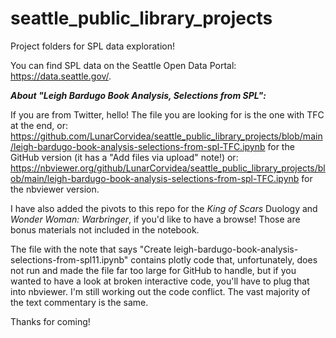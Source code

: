 # seattle_public_library_projects
Project folders for SPL data exploration! 

You can find SPL data on the Seattle Open Data Portal: https://data.seattle.gov/. 

<b><i> About "Leigh Bardugo Book Analysis, Selections from SPL": </b></i>

If you are from Twitter, hello! The file you are looking for is the one with TFC at the end, or: https://github.com/LunarCorvidea/seattle_public_library_projects/blob/main/leigh-bardugo-book-analysis-selections-from-spl-TFC.ipynb for the GitHub version (it has a "Add files via upload" note!) or: https://nbviewer.org/github/LunarCorvidea/seattle_public_library_projects/blob/main/leigh-bardugo-book-analysis-selections-from-spl-TFC.ipynb for the nbviewer version. 

I have also added the pivots to this repo for the <i>King of Scars</i> Duology and <i>Wonder Woman: Warbringer</i>, if you'd like to have a browse! Those are bonus materials not included in the notebook. 

The file with the note that says "Create leigh-bardugo-book-analysis-selections-from-spl11.ipynb" contains plotly code that, unfortunately, does not run and made the file far too large for GitHub to handle, but if you wanted to have a look at broken interactive code, you'll have to plug that into nbviewer. I'm still working out the code conflict. The vast majority of the text commentary is the same. 

Thanks for coming!
